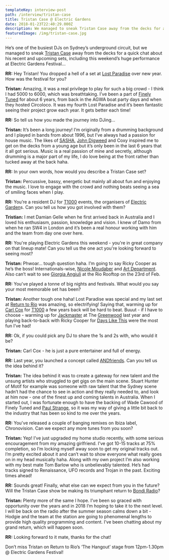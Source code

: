 ```yaml
---
templateKey: interview-post
path: /interview/tristan-case
title: Tristan Case @ Electric Gardens
date: 2018-01-23T22:40:29.000Z
description: We managed to sneak Tristan Case away from the decks for a quick chat.
featuredImage: /img/tristan-case.jpg
---
```

He’s one of the busiest DJs on Sydney’s underground circuit, but we managed to sneak [Tristan Case](https://www.facebook.com/djtristancase/) away from the decks for a quick chat about his recent and upcoming sets, including this weekend’s huge performance at Electric Gardens Festival...

**RR:** Hey Tristan! You dropped a hell of a set at [Lost Paradise](https://www.facebook.com/LostParadiseAU/) over new year. How was the festival for you?

**Tristan:** Amazing, it was a real privilege to play for such a big crowd - I think I had 5000 to 6000, which was breathtaking. I’ve been a part of [Finely Tuned](https://www.facebook.com/FinelyTunedAU/) for about 6 years, from back in the AGWA boat party days and when they hosted Circoloco. It was my fourth Lost Paradise and it’s been fantastic seeing their project grow each year. It gets better each time!

**RR:** So tell us how you made the journey into DJing...

**Tristan:** It’s been a long journey! I’m originally from a drumming background and I played in bands from about 1996, but I’ve always had a passion for house music. The likes of [SASHA](https://www.facebook.com/sasha/), [John Digweed](https://www.facebook.com/djjohndigweed/) and Coxy inspired me to get on the decks from a young age but it’s only been in the last 6 years that it all got serious. Music is a real passion of mine and secretly, although drumming is a major part of my life, I do love being at the front rather than tucked away at the back haha.

**RR:** In your own words, how would you describe a Tristan Case set?

**Tristan:** Percussive, bassy, energetic but mainly all about fun and enjoying the music. I love to engage with the crowd and nothing beats seeing a sea of smiling faces when I play. 

**RR:** You’re a resident DJ for [T1000](https://www.facebook.com/T1000events/?ref=br_rs) events, the organisers of [Electric Garden](https://www.facebook.com/electricgardensfestival/)s. Can you tell us how you got involved with them?

**Tristian:** I met Damian Gelle when he first arrived back in Australia and I loved his enthusiasm, passion, knowledge and vision. I knew of Damo from when he ran SW4 in London and it’s been a real honour working with him and the team from day one over here. 

**RR:** You're playing Electric Gardens this weekend - you're in great company on that lineup mate! Can you tell us the one act you're looking forward to seeing most?

**Tristan:** Phwoar... tough question haha. I’m going to say Ricky Cooper as he’s the boss! Internationals-wise, [Nicole Moudaber](https://www.facebook.com/officialnicolemoudaber/) and [Art Department](https://www.facebook.com/artdepartmentmusic/). Also can’t wait to see [Giorgia Angiuli](https://www.facebook.com/giorgia.angiuli/) at the Rio Rooftop on the 23rd of Feb.

**RR:** You've played a tonne of big nights and festivals. What would you say your most memorable set has been?

**Tristan:** Another tough one haha! Lost Paradise was special and my last set at [Return to Rio](https://www.facebook.com/ReturnToRio/) was amazing, so electrifying! Saying that, warming up for [Carl Cox](https://www.facebook.com/carlcox247/) for [T1000](https://www.facebook.com/T1000events/?ref=br_rs) a few years back will be hard to beat. Buuut - if I have to choose - warming up for [Jackmaster](https://www.facebook.com/djjackmaster/) at The [Greenwood](https://www.facebook.com/GreenwoodHotel/) last year and playing back-to-back with Ricky Cooper for [Days Like This](https://www.facebook.com/dayslikethissydney/) were the most fun I’ve had! 

**RR:** Ok, if you could pick any DJ to share the 1s and 2s with, who would it be?

**Tristan:** Carl Cox - he is just a pure entertainer and full of energy.

**RR:** Last year, you launched a concept called [ANDfriends](https://www.facebook.com/tristancaseandfriends/). Can you tell us the idea behind it?

**Tristan:** The idea behind it was to create a gateway for new talent and the unsung artists who struggled to get gigs on the main scene. Stuart Hunter of Motif for example was someone with raw talent that the Sydney scene hadn’t had the chance to see in action and they really needed to, and look at him now - one of the finest up and coming talents in Australia. When I started out, I was fortunate enough to have the backing of Wade Cawood of Finely Tuned and [Paul Strange](https://www.facebook.com/paulstrangepresents/?ref=br_rs), so it was my way of giving a little bit back to the industry that has been so kind to me over the years.  

**RR:** You've released a couple of banging remixes on Ibiza label, Chronovision. Can we expect any more tunes from you soon?

**Tristan:** Yep! I’ve just upgraded my home studio recently, with some serious encouragement from my amazing girlfriend. I’ve got 10-15 tracks at 75% completion, so I’m locking myself away soon to get my original tracks out. I’m pretty excited about it and can’t wait to show everyone what really goes on in my head musically haha. Along with my own project I’m also working with my best mate Tom Barlow who is unbelievably talented. He’s had tracks signed to Renaissance, UFO records and Trojan in the past. Exciting times ahead!

**RR:** Sounds great! Finally, what else can we expect from you in the future? Will the Tristan Case show be making its triumphant return to [Bondi Radio](https://www.facebook.com/BondiBeachRadio/)?

**Tristan:** Plenty more of the same I hope. I’ve been so graced with opportunity over the years and in 2018 I’m hoping to take it to the next level. I will be back on the radio after the summer season calms down a bit - Hodgie and the team at the station are going to phenomenal lengths to provide high quality programming and content. I’ve been chatting about my grand return, which will happen soon.

**RR:** Looking forward to it mate, thanks for the chat!

Don’t miss Tristan on Return to Rio’s ‘The Hangout’ stage from 12pm-1.30pm @ Electric Gardens Festival!

